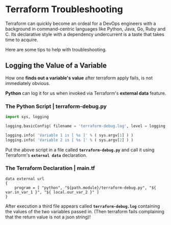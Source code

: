
# Terraform Troubleshooting

Terraform can quickly become an ordeal for a DevOps engineers with a background in command-centric languages like Python, Java, Go, Ruby and C. Its declarative style with a dependency undercurrent is a taste that takes time to acquire.

Here are some tips to help with troubleshooting.


## Logging the Value of a Variable

How one **finds out a variable's value** after terraform apply fails, is not immediately obvious.

**Python** can log it for us when invoked via Terraform's **external data** feature.

### The Python Script | terraform-debug.py

```python
import sys, logging

logging.basicConfig( filename = 'terraform-debug.log', level = logging.DEBUG, format='%(asctime)s %(message)s', datefmt='%Y%m%d %I:%M:%S %p' )

logging.info( 'Variable 1 is [ %s ]' % ( sys.argv[1] ) )
logging.info( 'Variable 2 is [ %s ]' % ( sys.argv[2] ) )
```

Put the above script in a file called **`terraform-debug.py`** and call it using Terraform's **`external data`** declaration.

### The Terraform Declaration | main.tf

```hcl
data external url
{
    program = [ "python", "${path.module}/terraform-debug.py", "${ var.in_var_1 }", "${ local.our_var_2 }" ]
}
```

After execution a third file appears called **`terraform-debug.log`** containing the values of the two variables passed in.
(Then terraform fails complaining that the return value is not a json string)!

